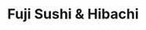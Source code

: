 ---
layout: place
title: "Fuji Sushi & Hibachi"
permalink: /wisconsin/middleton/fuji-sushi-hibachi.html
stateAbbr: WI
stateName: Wisconsin
cityName: Middleton
seo:
  name: "Fuji Sushi & Hibachi"
  type: Restaurant
  links: null
description: "Fuji Sushi & Hibachi serves delicious sushi in Middleton, Wisconsin. Try fresh Japanese dishes for a great dining experience. "
place_id: ChIJK5y3mTavB4gRTX7Sz42jjY8
photos:
  - name: >-
      places/ChIJK5y3mTavB4gRTX7Sz42jjY8/photos/AeeoHcIIaauWizIX6EsyLfoCU1xyuwkSjneDP23T_aXMk66P2ObtHPUpeNu79PNz4qgQbuKeX7D3REw8IOryqkGxXQ964B-zZuUBa6xh29U1jgxOsR3hutL57_nFDj8Lt5cs3pb-KxjupFv68Uve485XF66-FQYJSHJhP82GRxtv56JRudu0KviJkj_HexwIUsW_joQdZMVikDeNfEQcqDf0ObDE2o6crespuZt4zYCYLHiNqAiO-CLHh2UeVTkn6KECLFSL8IKCydRVX5CVh28cWedUYhYBQcC0rAIXq98t-ese7Q
    widthPx: 2560
    heightPx: 1707
    authorAttributions:
      - displayName: Fuji Sushi & Hibachi
        uri: https://maps.google.com/maps/contrib/100974259213884181154
        photoUri: >-
          https://lh3.googleusercontent.com/a-/ALV-UjWQn_8PWJlDyhC2viSbBmYLzc9xExMpjiZeBCoJXJdOS4VwseQ=s100-p-k-no-mo
    flagContentUri: >-
      https://www.google.com/local/imagery/report/?cb_client=maps_api_places.places_api&image_key=!1e10!2sAF1QipNtfylgAs6KziU1Ozc0TTuxbkvvDCjsrZYSo5nq&hl=en-US
    googleMapsUri: >-
      https://www.google.com/maps/place//data=!3m4!1e2!3m2!1sAF1QipNtfylgAs6KziU1Ozc0TTuxbkvvDCjsrZYSo5nq!2e10!4m2!3m1!1s0x8807af3699b79c2b:0x8f8da38dcfd27e4d
  - name: >-
      places/ChIJK5y3mTavB4gRTX7Sz42jjY8/photos/AeeoHcJ3Uq63LU2jERVNlpXPOkHlWUkb1qWUu-b44PDyUhsIWMJh8v2A65sR2LBcRxs0CKKuI2sTF_AhFc2I_zZwaTORrOIB1nVzRCNFXxF_cjI6D2IyiSjzUuBBh1IvU871dUezgr3I__4f98kfdVCk_H_srS3IIvIZ52Zs-Zm5hldLv4_sC3sxax4sZn9IH-q2ABm0eee9Ac7apGPKwJUOxaZdb5Wa94D7A69AsFqZMzoT43h2oMQNWHSBk89tvzKra9BCH4tIuLqn-Tr9ZRtZWp42YU7n45dnNcyaG61_BJ9qgQ
    widthPx: 2560
    heightPx: 1707
    authorAttributions:
      - displayName: Fuji Sushi & Hibachi
        uri: https://maps.google.com/maps/contrib/100974259213884181154
        photoUri: >-
          https://lh3.googleusercontent.com/a-/ALV-UjWQn_8PWJlDyhC2viSbBmYLzc9xExMpjiZeBCoJXJdOS4VwseQ=s100-p-k-no-mo
    flagContentUri: >-
      https://www.google.com/local/imagery/report/?cb_client=maps_api_places.places_api&image_key=!1e10!2sAF1QipPAFtYpnlqV_SWuMW5BCUbANdVROUyBC97u9Izz&hl=en-US
    googleMapsUri: >-
      https://www.google.com/maps/place//data=!3m4!1e2!3m2!1sAF1QipPAFtYpnlqV_SWuMW5BCUbANdVROUyBC97u9Izz!2e10!4m2!3m1!1s0x8807af3699b79c2b:0x8f8da38dcfd27e4d
  - name: >-
      places/ChIJK5y3mTavB4gRTX7Sz42jjY8/photos/AeeoHcJD7HsC5on1UY_qV_N8oxTZyo9waWvRuchrLXO3_S9ftJvk1BZ4MUiBp3HQw4uKfqCqVyoRy69QJnAffwX83xIFwniDDxQusxZEtherIOBImOrQFqUagSe4ouahwLD3Tn7fEYWghd4Hus58IiuG5zfr0g6u8dm_RQNjqgiKpB8jOFWawsdw9oPS3wWM0eaw_lipoGt-tUrPi6cT-hp7VmdmHCj9iRpoa5nYNdvzTDuXvlWYJenAqCKcmYzMTqpvP0YRysMrHfXz6WM-ogk6lOShMRwsGPCyvmvvfH0mBJGQF-0bhCBPTnuaU50xH9HZ5wxE3fLgRRBQSJuWm07BduPwZV8kJ5qBWSr5WzBfynhr1dvCH1T_JykTC0wQ8jUL7xdlOLvsXuOnqwPK5tiuIBQxoqeamVmJJOWYvnCk3pg7MQ
    widthPx: 3024
    heightPx: 4032
    authorAttributions:
      - displayName: Kiro Chen
        uri: https://maps.google.com/maps/contrib/114326953147533334614
        photoUri: >-
          https://lh3.googleusercontent.com/a-/ALV-UjUmVqiYIEAfipvZq5DnXdI5qmUWoI93WrPUvzAIOTYfn-xu653eew=s100-p-k-no-mo
    flagContentUri: >-
      https://www.google.com/local/imagery/report/?cb_client=maps_api_places.places_api&image_key=!1e10!2sCIHM0ogKEICAgIDj5YXePg&hl=en-US
    googleMapsUri: >-
      https://www.google.com/maps/place//data=!3m4!1e2!3m2!1sCIHM0ogKEICAgIDj5YXePg!2e10!4m2!3m1!1s0x8807af3699b79c2b:0x8f8da38dcfd27e4d
  - name: >-
      places/ChIJK5y3mTavB4gRTX7Sz42jjY8/photos/AeeoHcIkL1UUqYMGrMRF473eyyvjVt8zwwEYMOPm9w1FHPDS3NsSdfuipLAK3ZGhpMLwoK6d5KHh4GY8W59QDiBEcPQvJS6-W6hHt8fccG8naUCbPt4rYO6zzEqU3QjsXucl9CPtD9GrFt110yS14MhhaD9Dyjt8vu9wu6secplWP0bMnk3VZUMy9AwJ_0pqRWs6sob91RWvH0crR_myOXBYoXzMzMf5nEkORnapWr0Rukt3fwBbXk2xN13TGgCa1QSwzN9TvG4bINKXxISP8dztRdJiSpLpKdMErDUtYNNO-MT9hlK_SCA3bK4UqAbiC2A6g0mJr_pJkhiWmtHnRMJu3H44tS40qqgsM5TpBuO1dAcxfOz02rdsq4hMbP9YflEg8EVV9HDyJyd1yy-_lepZOmVcfBKtTW4Ua225CEX97lGHAA
    widthPx: 4624
    heightPx: 3468
    authorAttributions:
      - displayName: C K
        uri: https://maps.google.com/maps/contrib/107877092442259640936
        photoUri: >-
          https://lh3.googleusercontent.com/a-/ALV-UjURtwgYp0d1FeCzNZwGpNLXWR17WNYE4wdbEdKvhA5QYGVlF8ei=s100-p-k-no-mo
    flagContentUri: >-
      https://www.google.com/local/imagery/report/?cb_client=maps_api_places.places_api&image_key=!1e10!2sCIHM0ogKEICAgIC96b3SIw&hl=en-US
    googleMapsUri: >-
      https://www.google.com/maps/place//data=!3m4!1e2!3m2!1sCIHM0ogKEICAgIC96b3SIw!2e10!4m2!3m1!1s0x8807af3699b79c2b:0x8f8da38dcfd27e4d
  - name: >-
      places/ChIJK5y3mTavB4gRTX7Sz42jjY8/photos/AeeoHcLUwM-8O0LdjB_5x_dggk7EpWiuPeEUueH5P9vb-blzK-rhtqXmLq3J-g7CekIE32--kkfHMYmqblp25XM6gRl8dCacRhBupAFEBuFp70bwGVGd5Geq4fFOkxFU3-XwZ8D7IXBcdMB07tvHoy6XSrO9I4HflZHjeafES_K41jbZW7nFXKofBD-3GmCgbDIAeel-YWc-lwjqUTfYSY5EvpomeeFkGAuAzPJdLHcnnaNiomx9g_99CgItFOWM-tHOl2i_7jU4PeqmN7aZp8MDUMtxO04nSOATeSGQH110MFWv7ZTe3TCYOOWqaXmduKu1bsZ_UZbzN5JZGfcW5cDw0ZSOCGTA3C0H6gmP2CQX_4_xCF9Yw3jifyy6u-OmNKhz1ZJsfFo9TxRh638ge-P7aIQX4gW3LjEzA_Q3kT13Fpv--Q
    widthPx: 4032
    heightPx: 3024
    authorAttributions:
      - displayName: Annie Chen
        uri: https://maps.google.com/maps/contrib/114524155501593648339
        photoUri: >-
          https://lh3.googleusercontent.com/a/ACg8ocKADLHqBVs_6NfYQGtDmDNZv8no0QgEoC_S6XR5HjJmwkMPJVJc=s100-p-k-no-mo
    flagContentUri: >-
      https://www.google.com/local/imagery/report/?cb_client=maps_api_places.places_api&image_key=!1e10!2sCIHM0ogKEICAgICZsYSqTg&hl=en-US
    googleMapsUri: >-
      https://www.google.com/maps/place//data=!3m4!1e2!3m2!1sCIHM0ogKEICAgICZsYSqTg!2e10!4m2!3m1!1s0x8807af3699b79c2b:0x8f8da38dcfd27e4d
  - name: >-
      places/ChIJK5y3mTavB4gRTX7Sz42jjY8/photos/AeeoHcKkOu1RLZTbaG2NouIukScePObnledXxstRc6eO4GRZt49eo4Oyva8a4ybFun_LVLzQRuWbMTTlEtqgB1eaMAr0KlFXIQ0cND7yv6TfVhpcDSsT55XZ_Eh_Sw3lMTQ1aYBiJb-ardyWfSiRS5pyUS8T0Ok0im05cqJ_QwCeafZgWwEQ1-lrOwjSXGpF5EdWESCt6O4ZPxpfriFQN47doObsl7sz-EPeL6MhFBFO9yUsDX6h4vp7MKLsxmX_VrahKSioTMMX-XhFC4mNFHxKMoWg_vRfgfHwflpFfWlbiZkpVg
    widthPx: 2560
    heightPx: 1707
    authorAttributions:
      - displayName: Fuji Sushi & Hibachi
        uri: https://maps.google.com/maps/contrib/100974259213884181154
        photoUri: >-
          https://lh3.googleusercontent.com/a-/ALV-UjWQn_8PWJlDyhC2viSbBmYLzc9xExMpjiZeBCoJXJdOS4VwseQ=s100-p-k-no-mo
    flagContentUri: >-
      https://www.google.com/local/imagery/report/?cb_client=maps_api_places.places_api&image_key=!1e10!2sAF1QipOvN-94hkvlt_fVB9_zjAuYXV_1_0g0VsU-ozuo&hl=en-US
    googleMapsUri: >-
      https://www.google.com/maps/place//data=!3m4!1e2!3m2!1sAF1QipOvN-94hkvlt_fVB9_zjAuYXV_1_0g0VsU-ozuo!2e10!4m2!3m1!1s0x8807af3699b79c2b:0x8f8da38dcfd27e4d
  - name: >-
      places/ChIJK5y3mTavB4gRTX7Sz42jjY8/photos/AeeoHcIRbwVd8blif2WX0yCwT9lw6IbKM4xEVGK88H4urUzyu6otDxHhOJIGIUnsSYN7eN3yQrl8a9dMnJoACmFlv5Y2TBH9hZc7EkUrT-7Cy9NO48Q3lq6TidKR9rAw7l8-tRmAusKfee-Nj04JyxUmTYfxy83DLH-sNe9umHr7ldUZncwno9Pq_sUXCJ0WgTJ5qU6ODSbpCzXh9N01E4JYr7-KHXtWpA34kvMeG7aSSppQ0Cjh4q-opGhvhJsYUCZ6b1pqkw8rqMNAI-B9mhM7KKI8tg9pBwZGz9NHM9RJU7rS4kCEDdRojNhbV1sBluS1HIbtgMK8yOgGGCqr_iuGdmA_groWywg6hO3A0vslV9-ZjLUNoRF69tNrCxL54t4pTe01P1AOKNxmGhj0vdjmV-WtwgrOAVmGKr2MMUOsEcyxgV0k
    widthPx: 4000
    heightPx: 1848
    authorAttributions:
      - displayName: Jenny Pulvermacher
        uri: https://maps.google.com/maps/contrib/105813430020094757084
        photoUri: >-
          https://lh3.googleusercontent.com/a/ACg8ocK11yNSoJwmwL2Jhq_DYxFwFAZMBtRXsQj7tFcadfsJD3_NIg=s100-p-k-no-mo
    flagContentUri: >-
      https://www.google.com/local/imagery/report/?cb_client=maps_api_places.places_api&image_key=!1e10!2sCIHM0ogKEICAgIC1na_Z9AE&hl=en-US
    googleMapsUri: >-
      https://www.google.com/maps/place//data=!3m4!1e2!3m2!1sCIHM0ogKEICAgIC1na_Z9AE!2e10!4m2!3m1!1s0x8807af3699b79c2b:0x8f8da38dcfd27e4d
  - name: >-
      places/ChIJK5y3mTavB4gRTX7Sz42jjY8/photos/AeeoHcJ_etBofeK3IuAJxNWdc-jE7Z8kiuiseXvKBOnzoxR8KduSf1gvQ5IdXZzcevis3N2PkzikOoDgNl6O5FONP0esgREhE8Mwh0JtAt1Tn3-gtF_qxB2cHG1Rb_Kp4srTznXP-Pg04uZhbuAOKukTgebcmdeV37UzovHreqxeHLLhuHH5lSoxNmy1ZYmRKV2JE287FSmWMD-Bam2m6kpai1XoDWWLoNhHUwTUop2ZatEbBCUBPQzlApQJ9b4z2ui74rt0Gd3r7QKrz2pWiwgiv9m-fvPoprjYYtQ1emiFbE3ZDQ
    widthPx: 2560
    heightPx: 1707
    authorAttributions:
      - displayName: Fuji Sushi & Hibachi
        uri: https://maps.google.com/maps/contrib/100974259213884181154
        photoUri: >-
          https://lh3.googleusercontent.com/a-/ALV-UjWQn_8PWJlDyhC2viSbBmYLzc9xExMpjiZeBCoJXJdOS4VwseQ=s100-p-k-no-mo
    flagContentUri: >-
      https://www.google.com/local/imagery/report/?cb_client=maps_api_places.places_api&image_key=!1e10!2sAF1QipOV4NICN0rRsBJ6egNCUPXwU6_4N2ldgAayB6Do&hl=en-US
    googleMapsUri: >-
      https://www.google.com/maps/place//data=!3m4!1e2!3m2!1sAF1QipOV4NICN0rRsBJ6egNCUPXwU6_4N2ldgAayB6Do!2e10!4m2!3m1!1s0x8807af3699b79c2b:0x8f8da38dcfd27e4d
  - name: >-
      places/ChIJK5y3mTavB4gRTX7Sz42jjY8/photos/AeeoHcLNCZNdD7j8QeFnnRTV0B9VBqd9OxJZ5aec_UHb5QOIiFpM9wH9Vd3yiScwLn1EuIKeV7O9UxhVUjX_YU5iuFBDt5p7WUeUYHZExV2hujUMZvFEC1uveZyacP9qqHiELbTHOwllO6AHY2gj2IwvGWolZHNEeICiP_z6F8oAneGBXmbGKLVRdtziI283Y49hnNDD2QKGnjg6Yt_PLKnHtG8fs4nj-oDdM6y8gCRIg-LeW-BlLM1Tjs50QFrwUWAEqClwx4ABwbkaDfzn-TqfdWdpv5k_5QCuCc1Y2GVd2n_V0ZVKRCII8lYD39zNHXlf8ueibFPhKFDMGj9sCH8yWQJCYd76O625ZwDVMtq72IcMVIZB-OrdqUmkxD60Dk5AVeE8Gbb0lcyakrrmu5d_zOmpZFPDrl8pVuu_HQz_m9PAKZXe
    widthPx: 4032
    heightPx: 2268
    authorAttributions:
      - displayName: Pro Daulo
        uri: https://maps.google.com/maps/contrib/113069310619246748133
        photoUri: >-
          https://lh3.googleusercontent.com/a-/ALV-UjXiM-S00iXLRl4uJH9cm1QZns5Zxi5hKONUVhNYMfGumPLsvOMU=s100-p-k-no-mo
    flagContentUri: >-
      https://www.google.com/local/imagery/report/?cb_client=maps_api_places.places_api&image_key=!1e10!2sCIHM0ogKEICAgICWmpqk3gE&hl=en-US
    googleMapsUri: >-
      https://www.google.com/maps/place//data=!3m4!1e2!3m2!1sCIHM0ogKEICAgICWmpqk3gE!2e10!4m2!3m1!1s0x8807af3699b79c2b:0x8f8da38dcfd27e4d
  - name: >-
      places/ChIJK5y3mTavB4gRTX7Sz42jjY8/photos/AeeoHcK24YAwmfdeYBF4LNryhYJHkJRwWlfXuEpoSroIuJb3pFi3p2_61SfX4cb67-dv_V_x2HuxrHH4tfAJZLiOY4Pv0_B6nEIOrjaNxPcRL_9sIrrYDcs1Pbz08NiNdQRlSPG6OAMrLjFTxeK5GixLKgL_ns81VIBjBfy3eK9pg0tnjWSYaPvfNGNAo-jogELCr888WnujHMfiB-bbhbmSzI4GqkeYpeLlLivhO2PsA2lwe9L5DOFTaP4o91uFnrjLrHaWARTgpDZ8GDMjCCoZcmaIgmZCeIqYURtsddhHtcr-5iH6nWHWR7gbmeiXYFu6isaH5dBPI4Wt1PKoxxW4Oz2dSm_xJpMiDX8YP-Te8082CUQp_L01aKxzi76u0GxnGIdq8_6qu8Ql3zca_WtNUVTqnjEGzcz4JEHm1Fq2I7JoCZZX
    widthPx: 4032
    heightPx: 3024
    authorAttributions:
      - displayName: Randi Turner
        uri: https://maps.google.com/maps/contrib/113252008343051825192
        photoUri: >-
          https://lh3.googleusercontent.com/a/ACg8ocLSKIRdyABslsAe8x9OU_tq2db1aIBVfnJ5hZNSg4l01T0cWw=s100-p-k-no-mo
    flagContentUri: >-
      https://www.google.com/local/imagery/report/?cb_client=maps_api_places.places_api&image_key=!1e10!2sCIHM0ogKEICAgIDOteHtpwE&hl=en-US
    googleMapsUri: >-
      https://www.google.com/maps/place//data=!3m4!1e2!3m2!1sCIHM0ogKEICAgIDOteHtpwE!2e10!4m2!3m1!1s0x8807af3699b79c2b:0x8f8da38dcfd27e4d
address: 1610 Deming Way, Middleton, WI 53562, USA
street: 1610 Deming Way
city: Middleton
state: WI
zip: '53562'
country: USA
neighborhood: Greenway Station
latitude: '43.090961'
longitude: '-89.527594'
accessibility_options:
  wheelchairAccessibleParking: true
  wheelchairAccessibleEntrance: true
  wheelchairAccessibleRestroom: true
  wheelchairAccessibleSeating: true
business_status: OPERATIONAL
name: Fuji Sushi & Hibachi
google_maps_links:
  directionsUri: >-
    https://www.google.com/maps/dir//''/data=!4m7!4m6!1m1!4e2!1m2!1m1!1s0x8807af3699b79c2b:0x8f8da38dcfd27e4d!3e0
  placeUri: https://maps.google.com/?cid=10344103748612292173
  writeAReviewUri: >-
    https://www.google.com/maps/place//data=!4m3!3m2!1s0x8807af3699b79c2b:0x8f8da38dcfd27e4d!12e1
  reviewsUri: >-
    https://www.google.com/maps/place//data=!4m4!3m3!1s0x8807af3699b79c2b:0x8f8da38dcfd27e4d!9m1!1b1
  photosUri: >-
    https://www.google.com/maps/place//data=!4m3!3m2!1s0x8807af3699b79c2b:0x8f8da38dcfd27e4d!10e5
primary_type: Sushi Restaurant
opening_hours:
  regular: null
  current: null
secondary_opening_hours:
  regular:
    weekdayDescriptions: null
    type: null
  current:
    weekdayDescriptions: null
    type: null
phone: null
price_level: null
price_range: null
rating: null
rating_count: 0
website: null
reviews: null
parking_options: null
payment_options: null
allow_dogs: null
curbside_pickup: null
delivery: null
dine_in: null
good_for_children: null
good_for_groups: null
good_for_sports: null
live_music: null
menu_for_children: null
outdoor_seating: null
reservable: null
restroom: null
serves_beer: null
serves_breakfast: null
serves_brunch: null
serves_cocktails: null
serves_coffee: null
serves_dinner: null
serves_dessert: null
serves_lunch: null
serves_vegetarian_food: null
serves_wine: null
takeout: null
update_category: essentials
summary: null

---